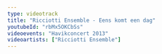 ```yaml
---
type: videotrack
title: "Ricciotti Ensemble - Eens komt een dag"
youtubeId: "rbMx5OKCbSs"
videoevents: "Havikconcert 2013"
videoartists: ["Ricciotti Ensemble"]
---
```


